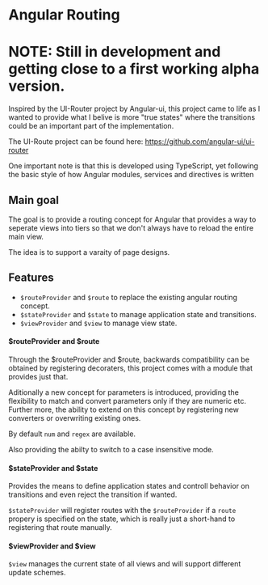 # Angular Routing

# NOTE: Still in development and getting close to a first working alpha version.

Inspired by the UI-Router project by Angular-ui, this project came to life as I wanted
to provide what I belive is more "true states" where the transitions could be
an important part of the implementation.

The UI-Route project can be found here: https://github.com/angular-ui/ui-router

One important note is that this is developed using TypeScript, yet following the
basic style of how Angular modules, services and directives is written

## Main goal

The goal is to provide a routing concept for Angular that provides a way to
seperate views into tiers so that we don't always have to reload the entire main view.

The idea is to support a varaity of page designs.

## Features

* `$routeProvider` and `$route` to replace the existing angular routing concept.
* `$stateProvider` and `$state` to manage application state and transitions.
* `$viewProvider` and `$view` to manage view state.

#### $routeProvider and $route

Through the $routeProvider and $route, backwards compatibility can be obtained
by registering decoraters, this project comes with a module that provides just that.

Aditionally a new concept for parameters is introduced, providing the flexibility to
match and convert parameters only if they are numeric etc. Further more, the ability
to extend on this concept by registering new converters or overwriting existing ones.

By default `num` and `regex` are available.

Also providing the abilty to switch to a case insensitive mode.

#### $stateProvider and $state

Provides the means to define application states and controll behavior on transitions
and even reject the transition if wanted.

`$stateProvider` will register routes with the `$routeProvider` if a `route` propery
is specified on the state, which is really just a short-hand to registering that route
manually.

#### $viewProvider and $view

`$view` manages the current state of all views and will support different update schemes.

